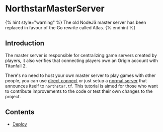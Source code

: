 # NorthstarMasterServer

{% hint style="warning" %}
The old NodeJS master server has been replaced in favour of the Go rewrite called Atlas.
{% endhint %}

## Introduction

The master server is responsible for centralizing game servers created by players, it also verifies that connecting players own an Origin account with Titanfall 2.

There's no need to host your own master server to play games with other people, you can use [direct connect](../../../using-northstar/direct-connect.md) or just setup a [normal server](../../../hosting-a-server-with-northstar/basic-listen-server.md) that announces itself to `northstar.tf`. This tutorial is aimed for those who want to contribute improvements to the code or test their own changes to the project.

## Contents

* [Deploy](deploy.md)
